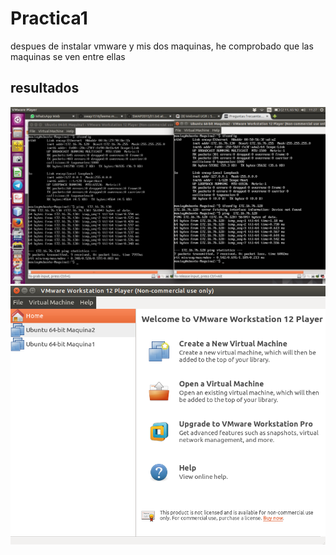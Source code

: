 # Practica1

despues de instalar vmware y mis dos maquinas, he comprobado que las maquinas se ven entre ellas

## resultados

![imagen](https://github.com/moulayrchid/swap1516/blob/master/practica1/pract1.png)
![imagen2](https://github.com/moulayrchid/swap1516/blob/master/practica1/instalarmaquinas.png)


